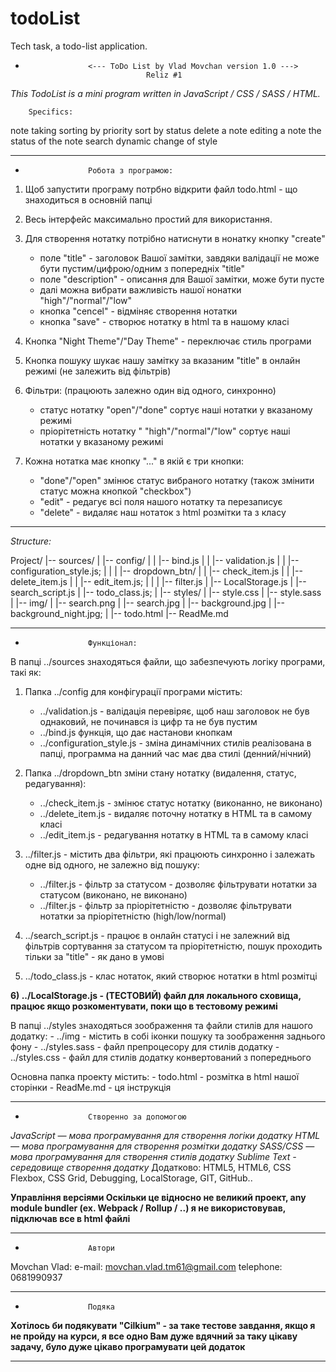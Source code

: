 # todoList
Tech task, a todo-list application.

*					<--- ToDo List by Vlad Movchan version 1.0 --->
							     Reliz #1

*This TodoList is a mini program written in JavaScript / CSS / SASS / HTML.*

        Specifics:

note taking
sorting by priority
sort by status
delete a note
editing a note
the status of the note
search
dynamic change of style

----------------------------------------------

*					Робота з програмою:

1) Щоб запустити програму потрбно відкрити файл todo.html - що знаходиться в основній папці

2) Весь інтерфейс максимально простий для використання.

3) Для створення нотатку потрібно натиснути в нонатку кнопку "create"
	- поле "title" - заголовок Вашої замітки, завдяки валідації не може бути пустим/цифрою/одним з попередніх "title"
	- поле "description" - описання для Вашої замітки, може бути пусте
	- далі можна вибрати важливість нашої нонатки "high"/"normal"/"low"
	- кнопка "cencel" - відміняє створення нотатки
	- кнопка "save" - створює нотатку в html та в нашому класі

4) Кнопка "Night Theme"/"Day Theme" - переключає стиль програми

5) Кнопка пошуку шукає нашу замітку за вказаним "title" в онлайн режимі (не залежить від фільтрів)

6) Фільтри: (працюють залежно один від одного, синхронно)
	- статус нотатку "open"/"done" сортує наші нотатки у вказаному режимі
	- пріорітетність нотатку " "high"/"normal"/"low" сортує наші нотатки у вказаному режимі

7) Кожна нотатка має кнопку "..." в якій є три кнопки:
	- "done"/"open" змінює статус вибраного нотатку (також змінити статус можна кнопкой "checkbox")
	- "edit" - редагує всі поля нашого нотатку та перезаписує
	- "delete" - видаляє наш нотаток з html розмітки та з класу

----------------------------------------------

*Structure:*

Project/
|-- sources/
|   |-- config/
|   |    |-- bind.js
|   |    |-- validation.js
|   |    |-- configuration_style.js;
|   |
|   |-- dropdown_btn/
|   |    |-- check_item.js
|   |    |-- delete_item.js
|   |    |-- edit_item.js;
|   |
|   |-- filter.js
|   |-- LocalStorage.js
|   |-- search_script.js
|   |-- todo_class.js;
|
|-- styles/
|   |-- style.css
|   |-- style.sass
|   |-- img/
|	     |-- search.png
|       |-- search.jpg
|       |-- background.jpg
|       |-- background_night.jpg;
|
|-- todo.html
|-- ReadMe.md

----------------------------------------------

*					Функціонал:

В папці ../sources знаходяться файли, що забезпечують логіку програми, такі як:

1) Папка ../config для конфігурації програми містить:
	- ../validation.js - валідація перевіряє, щоб наш заголовок не був однаковий, не починався із цифр та не був пустим
	- ../bind.js функція, що дає настанови кнопкам
	- ../configuration_style.js - зміна динамічних стилів реалізована в папці, программа на данний час має два стилі (денний/нічний)

2) Папка ../dropdown_btn зміни стану нотатку (видалення, статус, редагування):
    - ../check_item.js - змінює статус нотатку (виконанно, не виконано)
    - ../delete_item.js - видаляє поточну нотатку в HTML та в самому класі
    - ../edit_item.js - редагування нотатку в HTML та в самому класі


3) ../filter.js - містить два фільтри, які працюють синхронно і залежать одне від одного, не залежно від пошуку:
	- ../filter.js - фільтр за статусом - дозволяє фільтрувати нотатки за статусом (виконано, не виконано)
	- ../filter.js - фільтр за пріорітетністю - дозволяє фільтрувати нотатки за пріорітетністю (high/low/normal)

4) ../search_script.js - працює в онлайн статусі і не залежний від фільтрів сортування за статусом та пріорітетністю, пошук проходить тільки за "title" - як дано в умові

5) ../todo_class.js - клас нотаток, який створює нотатки в html розмітці 

**6) ../LocalStorage.js - (ТЕСТОВИЙ) файл для локального сховища, працює якщо розкоментувати, поки що в тестовому режимі**

В папці ../styles знаходяться зоображення та файли стилів для нашого додатку:
    - ../img - містить в собі іконки пошуку та зоображення заднього фону
    - ../styles.sass - файл препроцесору для стилів додатку
    - ../styles.css - файл для стилів додатку конвертований з попереднього

Основна папка проекту містить:
	- todo.html - розмітка в html нашої сторінки
	- ReadMe.md - ця інструкція

----------------------------------------------

*					Створенно за допомогою

*JavaScript — мова програмування для створення логіки додатку
HTML — мова програмування для створення розмітки додатку
SASS/CSS — мова програмування для створення стилів додатку
Sublime Text - середовище створення додатку*
Додатково: HTML5, HTML6, CSS Flexbox, CSS Grid, Debugging, LocalStorage, GIT, GitHub..

**Управління версіями
Оскільки це відносно не великий проект, any module bundler (ex. Webpack / Rollup / ..) я не використовував, підключав все в html файлі**

----------------------------------------------

*					Автори
Movchan Vlad: 
	e-mail: movchan.vlad.tm61@gmail.com
	telephone: 0681990937

----------------------------------------------

*					Подяка

**Хотілось би подякувати "Cilkium" - за таке тестове завдання, якщо я не пройду на курси, я все одно Вам дуже вдячний за таку цікаву задачу, було дуже цікаво програмувати цей додаток**

----------------------------------------------
